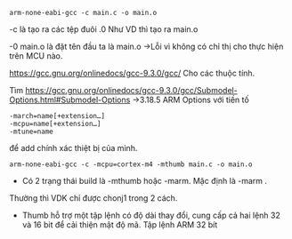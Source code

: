 ```arm-none-eabi-gcc -c main.c -o main.o```

-c là tạo ra các tệp đuôi .0 Như VD thì tạo ra main.o

-0 main.o là đặt tên đầu ta là main.o
->Lỗi vì không có chỉ thị cho thực hiện trên MCU nào.

https://gcc.gnu.org/onlinedocs/gcc-9.3.0/gcc/ Cho các thuộc tính.

Tìm https://gcc.gnu.org/onlinedocs/gcc-9.3.0/gcc/Submodel-Options.html#Submodel-Options ->3.18.5 ARM Options với tiền tố 

```
-march=name[+extension…] 
-mcpu=name[+extension…]
-mtune=name
```
để add chính xác thiệt bị của mình.

```arm-none-eabi-gcc -c -mcpu=cortex-m4 -mthumb main.c -o main.o```
- Có 2 trạng thái build là -mthumb hoặc -marm. Mặc định là -marm .

 Thường thì VDK chỉ được chonj1 trong 2 cách.

- Thumb hỗ trợ một tập lệnh có độ dài thay đổi, cung cấp cả hai lệnh 32 và 16 bit để cải thiện mật độ mã.
Tập lệnh ARM 32 bít
